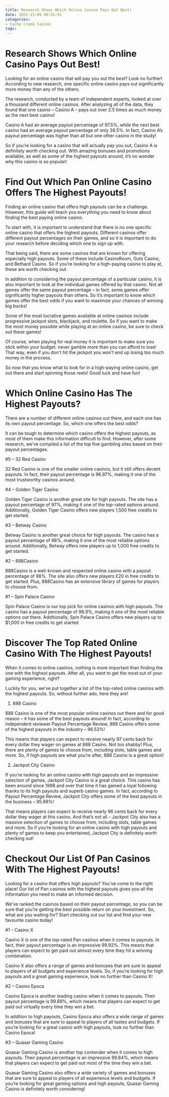 ```yaml
---
title: Research Shows Which Online Casino Pays Out Best!
date: 2022-11-09 00:51:51
categories:
- Cache Creek Casino
tags:
---
```



#  Research Shows Which Online Casino Pays Out Best!

Looking for an online casino that will pay you out the best? Look no further! According to new research, one specific online casino pays out significantly more money than any of the others.

The research, conducted by a team of independent experts, looked at over a thousand different online casinos. After analyzing all of the data, they found that one casino – Casino A – pays out over 2.5 times as much money as the next best casino!

Casino A had an average payout percentage of 97.5%, while the next best casino had an average payout percentage of only 38.5%. In fact, Casino A’s payout percentage was higher than all but one other casino in the study!

So if you’re looking for a casino that will actually pay you out, Casino A is definitely worth checking out. With amazing bonuses and promotions available, as well as some of the highest payouts around, it’s no wonder why this casino is so popular!

#  Find Out Which Pan Online Casino Offers The Highest Payouts!

Finding an online casino that offers high payouts can be a challenge. However, this guide will teach you everything you need to know about finding the best paying online casino.

To start with, it is important to understand that there is no one specific online casino that offers the highest payouts. Different casinos offer different payout percentages on their games, and so it is important to do your research before deciding which one to sign up with.

That being said, there are some casinos that are known for offering especially high payouts. Some of these include CasinoRoom, Guts Casino, and Bethard Casino. So if you’re looking for a high-paying casino to play at, these are worth checking out.

In addition to considering the payout percentage of a particular casino, it is also important to look at the individual games offered by that casino. Not all games offer the same payout percentage – in fact, some games offer significantly higher payouts than others. So it’s important to know which games offer the best odds if you want to maximize your chances of winning big bucks!

Some of the most lucrative games available at online casinos include progressive jackpot slots, blackjack, and roulette. So if you want to make the most money possible while playing at an online casino, be sure to check out these games!

Of course, when playing for real money it is important to make sure you stick within your budget. never gamble more than you can afford to lose! That way, even if you don’t hit the jackpot you won’t end up losing too much money in the process.

So now that you know what to look for in a high-paying online casino, get out there and start spinning those reels! Good luck and have fun!

#  Which Online Casino Has The Highest Payouts?

There are a number of different online casinos out there, and each one has its own payout percentage. So, which one offers the best odds?

It can be tough to determine which casino offers the highest payouts, as most of them make this information difficult to find. However, after some research, we’ve compiled a list of the top five gambling sites based on their payout percentages.

#5 – 32 Red Casino

32 Red Casino is one of the smaller online casinos, but it still offers decent payouts. In fact, their payout percentage is 96.97%, making it one of the most trustworthy casinos around.

#4 – Golden Tiger Casino

Golden Tiger Casino is another great site for high payouts. The site has a payout percentage of 97%, making it one of the top-rated options around. Additionally, Golden Tiger Casino offers new players 1,500 free credits to get started.

#3 – Betway Casino

Betway Casino is another great choice for high payouts. The casino has a payout percentage of 98%, making it one of the most reliable options around. Additionally, Betway offers new players up to 1,000 free credits to get started.

#2 – 888Casino

888Casino is a well-known and respected online casino with a payout percentage of 98%. The site also offers new players £20 in free credits to get started. Plus, 888Casino has an extensive library of games for players to choose from.

#1 – Spin Palace Casino

Spin Palace Casino is our top pick for online casinos with high payouts. The casino has a payout percentage of 98.9%, making it one of the most reliable options out there. Additionally, Spin Palace Casino offers new players up to $1,000 in free credits to get started

#  Discover The Top Rated Online Casino With The Highest Payouts!

When it comes to online casinos, nothing is more important than finding the one with the highest payouts. After all, you want to get the most out of your gaming experience, right?

Luckily for you, we’ve put together a list of the top-rated online casinos with the highest payouts. So, without further ado, here they are!

1. 888 Casino

888 Casino is one of the most popular online casinos out there and for good reason – it has some of the best payouts around! In fact, according to independent reviewer Payout Percentage Review, 888 Casino offers some of the highest payouts in the industry – 96.53%!

This means that players can expect to receive nearly 97 cents back for every dollar they wager on games at 888 Casino. Not too shabby! Plus, there are plenty of games to choose from, including slots, table games and more. So, if high payouts are what you’re after, 888 Casino is a great option!

2. Jackpot City Casino

If you’re looking for an online casino with high payouts and an impressive selection of games, Jackpot City Casino is a great choice. This casino has been around since 1998 and over that time it has gained a loyal following thanks to its high payouts and superb casino games. In fact, according to Payout Percentage Review, Jackpot City offers some of the best payouts in the business – 95.98%!

That means players can expect to receive nearly 96 cents back for every dollar they wager at this casino. And that’s not all – Jackpot City also has a massive selection of games to choose from, including slots, table games and more. So if you’re looking for an online casino with high payouts and plenty of games to keep you entertained, Jackpot City is definitely worth checking out!

#  Checkout Our List Of Pan Casinos With The Highest Payouts!

Looking for a casino that offers high payouts? You’ve come to the right place! Our list of Pan casinos with the highest payouts gives you all the information you need to make an informed decision.

We’ve ranked the casinos based on their payout percentage, so you can be sure that you’re getting the best possible return on your investment. So, what are you waiting for? Start checking out our list and find your new favourite casino today!

#1 – Casino X

Casino X is one of the top-rated Pan casinos when it comes to payouts. In fact, their payout percentage is an impressive 99.92%. This means that players can expect to get paid out almost every time they hit a winning combination.

Casino X also offers a range of games and bonuses that are sure to appeal to players of all budgets and experience levels. So, if you’re looking for high payouts and a great gaming experience, look no further than Casino X!

#2 – Casino Epoca

Casino Epoca is another leading casino when it comes to payouts. Their payout percentage is 99.89%, which means that players can expect to get paid out virtually every time they win a bet.

In addition to high payouts, Casino Epoca also offers a wide range of games and bonuses that are sure to appeal to players of all tastes and budgets. If you’re looking for a great casino with high payouts, look no further than Casino Epoca!

#3 – Quasar Gaming Casino

Quasar Gaming Casino is another top contender when it comes to high payouts. Their payout percentage is an impressive 99.84%, which means that players can expect to get paid out most of the time they win a bet.

Quasar Gaming Casino also offers a wide variety of games and bonuses that are sure to appeal to players of all experience levels and budgets. If you’re looking for great gaming options and high payouts, Quasar Gaming Casino is definitely worth considering!